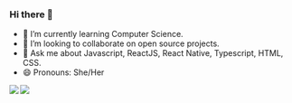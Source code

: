 ### Hi there 👋


- 🌱 I’m currently learning Computer Science.
- 👯 I’m looking to collaborate on open source projects.
- 💬 Ask me about Javascript, ReactJS, React Native, Typescript, HTML, CSS.
- 😄 Pronouns: She/Her

<img align="left" src="https://github-readme-stats.vercel.app/api?username=fernandesangel&theme=dracula&show_icons=true">
<img src="https://github-readme-stats.vercel.app/api/top-langs/?username=fernandesangel&layout=compact&theme=dracula">
